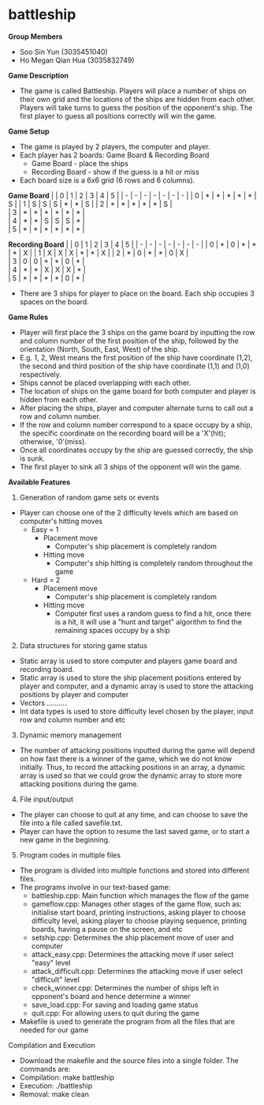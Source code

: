 # battleship

**Group Members**

- Soo Sin Yun (3035451040)
- Ho Megan Qian Hua (3035832749)

**Game Description**
- The game is called Battleship. Players will place a number of ships on their own grid and the locations of the ships are hidden from each other. Players will take turns to guess the position of the opponent's ship. The first player to guess all positions correctly will win the game.

**Game Setup**
- The game is played by 2 players, the computer and player.
- Each player has 2 boards: Game Board & Recording Board
  - Game Board - place the ships
  - Recording Board - show if the guess is a hit or miss
- Each board size is a 6x6 grid (6 rows and 6 columns).

**Game Board**
|   | 0 | 1 | 2 | 3 | 4 | 5 |
| - | - | - | - | - | - | - |
| 0 | * | * | * | * | * | S | 
| 1 | S | S | S | * | * | S |
| 2 | * | * | * | * | * | S |           
| 3 | * | * | * | * | * | * |        
| 4 | * | * | S | S | S | * |            
| 5 | * | * | * | * | * | * |            


**Recording Board**
|   | 0 | 1 | 2 | 3 | 4 | 5 |
| - | - | - | - | - | - | - |
| 0 | * | 0 | * | * | * | X | 
| 1 | X | X | X | * | * | X |
| 2 | * | 0 | * | * | 0 | X |           
| 3 | 0 | 0 | * | * | 0 | * |        
| 4 | * | * | X | X | X | * |            
| 5 | * | * | * | * | 0 | * | 
  
- There are 3 ships for player to place on the board. Each ship occupies 3 spaces on the board.

**Game Rules**
- Player will first place the 3 ships on the game board by inputting the row and column number of the first position of the ship, followed by the orientation (North, South, East, West) of the ship.
- E.g. 1, 2, West means the first position of the ship have coordinate (1,2), the second and third position of the ship have coordinate (1,1) and (1,0) respectively.
- Ships cannot be placed overlapping with each other.
- The location of ships on the game board for both computer and player is hidden from each other.
- After placing the ships, player and computer alternate turns to call out a row and column number.
- If the row and column number correspond to a space occupy by a ship, the specific coordinate on the recording board will be a 'X'(hit); otherwise, '0'(miss).
- Once all coordinates occupy by the ship are guessed correctly, the ship is sunk.
- The first player to sink all 3 ships of the opponent will win the game.

**Available Features**
1. Generation of random game sets or events
- Player can choose one of the 2 difficulty levels which are based on computer's hitting moves
  - Easy = 1
    - Placement move  
      -  Computer's ship placement is completely random 
    - Hitting move
      -  Computer's ship hitting is completely random throughout the game
  - Hard = 2
    - Placement move
      -  Computer's ship placement is completely random
    - Hitting move
      -  Computer first uses a random guess to find a hit, once there is a hit, it will use a "hunt and target" algorithm to find the remaining spaces occupy by a ship


2. Data structures for storing game status
- Static array is used to store computer and players game board and recording board. 
- Static array is used to store the ship placement positions entered by player and computer, and a dynamic array is used to store the attacking positions by player and computer
- Vectors ..........
- Int data types is used to store difficulty level chosen by the player, input row and column number and etc

3. Dynamic memory management
- The number of attacking positions inputted during the game will depend on how fast there is a winner of the game, which we do not know initially. Thus, to record the attacking positions in an array, a dynamic array is used so that we could grow the dynamic array to store more attacking positions during the game.

4. File input/output
- The player can choose to quit at any time, and can choose to save the file into a file called savefile.txt.
- Player can have the option to resume the last saved game, or to start a new game in the beginning.

5. Program codes in multiple files
- The program is divided into multiple functions and stored into different files.
- The programs involve in our text-based game:
  - battleship.cpp: Main function which manages the flow of the game
  - gameflow.cpp: Manages other stages of the game flow, such as: initialise start board, printing instructions, asking player to choose difficulty    level, asking player to choose playing sequence, printing boards, having a pause on the screen, and etc
  - setship.cpp: Determines the ship placement move of user and computer
  - attack_easy.cpp: Determines the attacking move if user select "easy" level
  - attack_difficult.cpp: Determines the attacking move if user select "difficult" level
  - check_winner.cpp: Determines the number of ships left in opponent's board and hence determine a winner 
  - save_load.cpp: For saving and loading game status
  - quit.cpp: For allowing users to quit during the game
- Makefile is used to generate the program from all the files that are needed for our game


Compilation and Execution
- Download the makefile and the source files into a single folder. The commands are:
- Compilation: make battleship
- Execution: ./battleship
- Removal: make clean



    



